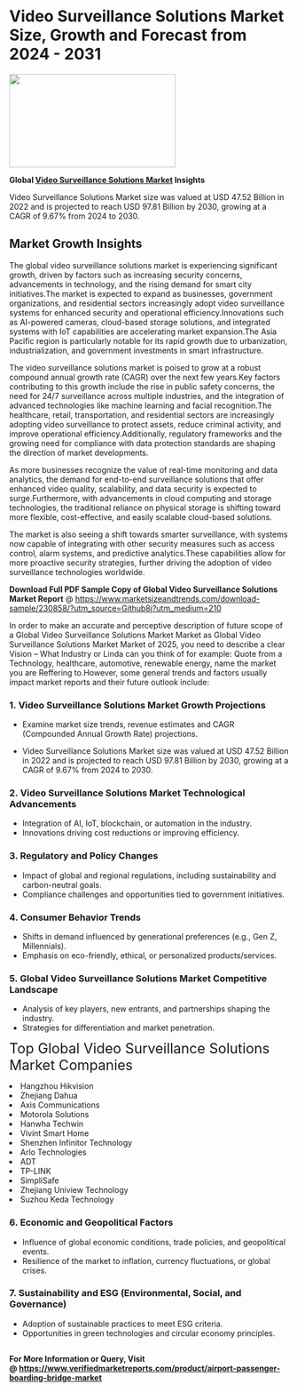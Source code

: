 <H1>Video Surveillance Solutions Market Size, Growth and Forecast from 2024 - 2031</H1><img class="aligncenter size-medium wp-image-584254" src="https://thirdeyenews.in/wp-content/uploads/2024/09/Global-Market-Research-300x168.jpeg" alt="" width="300" height="168" /><p><strong>Global&nbsp;<a href="https://www.marketsizeandtrends.com/download-sample/230858/?utm_source=Github8j?utm_medium=210">Video Surveillance Solutions Market</a> Insights</strong></p><p>Video Surveillance Solutions Market size was valued at USD 47.52 Billion in 2022 and is projected to reach USD 97.81 Billion by 2030, growing at a CAGR of 9.67% from 2024 to 2030.</p><p><h2>Market Growth Insights</h2> <p>The global video surveillance solutions market is experiencing significant growth, driven by factors such as increasing security concerns, advancements in technology, and the rising demand for smart city initiatives.The market is expected to expand as businesses, government organizations, and residential sectors increasingly adopt video surveillance systems for enhanced security and operational efficiency.Innovations such as AI-powered cameras, cloud-based storage solutions, and integrated systems with IoT capabilities are accelerating market expansion.The Asia Pacific region is particularly notable for its rapid growth due to urbanization, industrialization, and government investments in smart infrastructure.</p> <p>The video surveillance solutions market is poised to grow at a robust compound annual growth rate (CAGR) over the next few years.Key factors contributing to this growth include the rise in public safety concerns, the need for 24/7 surveillance across multiple industries, and the integration of advanced technologies like machine learning and facial recognition.The healthcare, retail, transportation, and residential sectors are increasingly adopting video surveillance to protect assets, reduce criminal activity, and improve operational efficiency.Additionally, regulatory frameworks and the growing need for compliance with data protection standards are shaping the direction of market developments.</p> <p>As more businesses recognize the value of real-time monitoring and data analytics, the demand for end-to-end surveillance solutions that offer enhanced video quality, scalability, and data security is expected to surge.Furthermore, with advancements in cloud computing and storage technologies, the traditional reliance on physical storage is shifting toward more flexible, cost-effective, and easily scalable cloud-based solutions.</p> <p>The market is also seeing a shift towards smarter surveillance, with systems now capable of integrating with other security measures such as access control, alarm systems, and predictive analytics.These capabilities allow for more proactive security strategies, further driving the adoption of video surveillance technologies worldwide.</p> <p><span class=""><strong>Download Full PDF Sample Copy of Global Video Surveillance Solutions Market Report</strong> @ <a href="https://www.marketsizeandtrends.com/download-sample/230858/?utm_source=Github8j?utm_medium=210" target="_blank">https://www.marketsizeandtrends.com/download-sample/230858/?utm_source=Github8j?utm_medium=210</a></span></p><p>In order to make an accurate and perceptive description of future scope of a Global&nbsp;Video Surveillance Solutions Market Market as Global&nbsp;Video Surveillance Solutions Market Market of 2025, you need to describe a clear Vision &ndash; What Industry or Linda can you think of for example: Quote from a Technology, healthcare, automotive, renewable energy, name the market you are Reffering to.However, some general trends and factors usually impact market reports and their future outlook include:</p><h3>1.&nbsp;<strong>Video Surveillance Solutions Market Growth Projections</strong></h3><ul><li>Examine market size trends, revenue estimates and CAGR (Compounded Annual Growth Rate) projections.</li><li><p>Video Surveillance Solutions Market size was valued at USD 47.52 Billion in 2022 and is projected to reach USD 97.81 Billion by 2030, growing at a CAGR of 9.67% from 2024 to 2030.</p></li></ul><h3>2.&nbsp;<strong>Video Surveillance Solutions Market Technological Advancements</strong></h3><ul><li>Integration of AI, IoT, blockchain, or automation in the industry.</li><li>Innovations driving cost reductions or improving efficiency.</li></ul><h3>3.&nbsp;<strong>Regulatory and Policy Changes</strong></h3><ul><li>Impact of global and regional regulations, including sustainability and carbon-neutral goals.</li><li>Compliance challenges and opportunities tied to government initiatives.</li></ul><h3>4.&nbsp;<strong>Consumer Behavior Trends</strong></h3><ul><li>Shifts in demand influenced by generational preferences (e.g., Gen Z, Millennials).</li><li>Emphasis on eco-friendly, ethical, or personalized products/services.</li></ul><h3>5.&nbsp;<strong>Global Video Surveillance Solutions Market Competitive Landscape</strong></h3><ul><li>Analysis of key players, new entrants, and partnerships shaping the industry.</li><li>Strategies for differentiation and market penetration.</li></ul><p data-pm-slice="1 1 []"><span style="color: inherit; font-family: inherit; font-size: 25px;">Top Global Video Surveillance Solutions Market Companies</span></p><div class="" data-test-id=""><p><li>Hangzhou Hikvision</li><li> Zhejiang Dahua</li><li> Axis Communications</li><li> Motorola Solutions</li><li> Hanwha Techwin</li><li> Vivint Smart Home</li><li> Shenzhen Infinitor Technology</li><li> Arlo Technologies</li><li> ADT</li><li> TP-LINK</li><li> SimpliSafe</li><li> Zhejiang Uniview Technology</li><li> Suzhou Keda Technology</li></p></div><h3>6.&nbsp;<strong>Economic and Geopolitical Factors</strong></h3><ul><li>Influence of global economic conditions, trade policies, and geopolitical events.</li><li>Resilience of the market to inflation, currency fluctuations, or global crises.</li></ul><h3>7.&nbsp;<strong>Sustainability and ESG (Environmental, Social, and Governance)</strong></h3><ul><li>Adoption of sustainable practices to meet ESG criteria.</li><li>Opportunities in green technologies and circular economy principles.</li></ul><h2><strong style="font-size: 14px;">For More Information or Query, Visit @&nbsp;</strong><a style="background-color: #ffffff; font-size: 14px;" href="https://www.marketsizeandtrends.com/report/video-surveillance-solutions-market/" target="_blank">https://www.verifiedmarketreports.com/product/airport-passenger-boarding-bridge-market</a></h2>